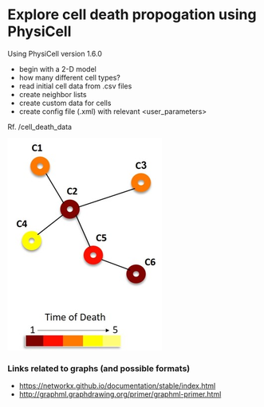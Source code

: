 # Explore cell death propogation using PhysiCell

Using PhysiCell version 1.6.0

* begin with a 2-D model
* how many different cell types?
* read initial cell data from .csv files
* create neighbor lists
* create custom data for cells
* create config file (.xml) with relevant <user_parameters>

Rf. /cell_death_data

![Simple example](cell_death_data/Cells_graph4.jpg)

### Links related to graphs (and possible formats)
* https://networkx.github.io/documentation/stable/index.html
* http://graphml.graphdrawing.org/primer/graphml-primer.html
